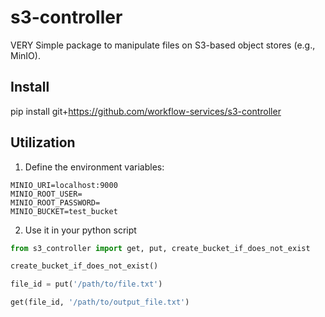 # s3-controller

VERY Simple package to manipulate files on S3-based object stores (e.g., MinIO).

## Install

pip install git+https://github.com/workflow-services/s3-controller

## Utilization

1. Define the environment variables:

```
MINIO_URI=localhost:9000
MINIO_ROOT_USER=
MINIO_ROOT_PASSWORD=
MINIO_BUCKET=test_bucket
```

2. Use it in your python script

```python
from s3_controller import get, put, create_bucket_if_does_not_exist

create_bucket_if_does_not_exist()

file_id = put('/path/to/file.txt')

get(file_id, '/path/to/output_file.txt')
```
